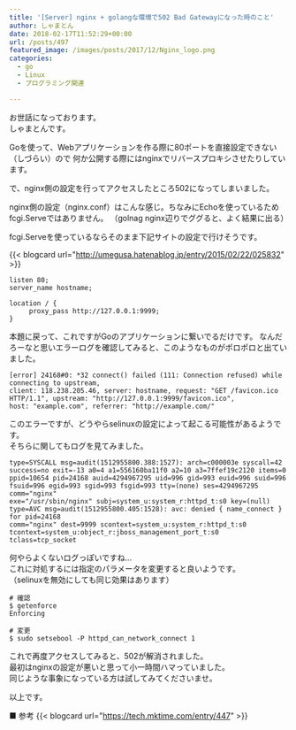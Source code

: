```yaml
---
title: '[Server] nginx + golangな環境で502 Bad Gatewayになった時のこと'
author: しゃまとん
date: 2018-02-17T11:52:29+00:00
url: /posts/497
featured_image: /images/posts/2017/12/Nginx_logo.png
categories:
  - go
  - Linux
  - プログラミング関連

---
```

お世話になっております。  
しゃまとんです。

Goを使って、Webアプリケーションを作る際に80ポートを直接設定できない（しづらい）ので
何か公開する際にはnginxでリバースプロキシさせたりしています。

で、nginx側の設定を行ってアクセスしたところ502になってしまいました。

nginx側の設定（nginx.conf）はこんな感じ。ちなみにEchoを使っているためfcgi.Serveではありません。
（golnag nginx辺りでググると、よく結果に出る）

fcgi.Serveを使っているならそのまま下記サイトの設定で行けそうです。

{{< blogcard url="http://umegusa.hatenablog.jp/entry/2015/02/22/025832" >}}

```text
listen 80;
server_name hostname;

location / {
     proxy_pass http://127.0.0.1:9999;
}
```

本題に戻って、これですがGoのアプリケーションに繋いでるだけです。
なんだろーなと思いエラーログを確認してみると、このようなものがポロポロと出ていました。

```text
[error] 24168#0: *32 connect() failed (111: Connection refused) while connecting to upstream,
client: 118.238.205.46, server: hostname, request: "GET /favicon.ico HTTP/1.1", upstream: "http://127.0.0.1:9999/favicon.ico",
host: "example.com", referrer: "http://example.com/"
```

このエラーですが、どうやらselinuxの設定によって起こる可能性があるようです。  
そちらに関してもログを見てみました。

```text
type=SYSCALL msg=audit(1512955800.388:1527): arch=c000003e syscall=42 
success=no exit=-13 a0=4 a1=556160ba11f0 a2=10 a3=7ffef19c2120 items=0 
ppid=10654 pid=24168 auid=4294967295 uid=996 gid=993 euid=996 suid=996 
fsuid=996 egid=993 sgid=993 fsgid=993 tty=(none) ses=4294967295 comm="nginx" 
exe="/usr/sbin/nginx" subj=system_u:system_r:httpd_t:s0 key=(null)
type=AVC msg=audit(1512955800.405:1528): avc: denied { name_connect } for pid=24168 
comm="nginx" dest=9999 scontext=system_u:system_r:httpd_t:s0 tcontext=system_u:object_r:jboss_management_port_t:s0 
tclass=tcp_socket
```

何やらよくないログっぽいですね...  
これに対処するには指定のパラメータを変更すると良いようです。  
（selinuxを無効にしても同じ効果はあります）

```shell
# 確認
$ getenforce
Enforcing

# 変更
$ sudo setsebool -P httpd_can_network_connect 1
```

これで再度アクセスしてみると、502が解消されました。  
最初はnginxの設定が悪いと思って小一時間ハマっていました。  
同じような事象になっている方は試してみてくださいませ。

以上です。

■ 参考
{{< blogcard url="https://tech.mktime.com/entry/447" >}}
